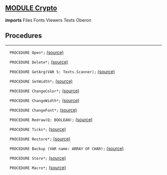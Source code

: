 
## [MODULE Crypto](https://github.com/io-core/Crypto/blob/main/Crypto.Mod)

  **imports** Files Fonts Viewers Texts Oberon
## Procedures
---

`  PROCEDURE Open*;` [(source)](https://github.com/io-core/Crypto/blob/main/Crypto.Mod#L36)


`  PROCEDURE Delete*;` [(source)](https://github.com/io-core/Crypto/blob/main/Crypto.Mod#L57)


`  PROCEDURE GetArg(VAR S: Texts.Scanner);` [(source)](https://github.com/io-core/Crypto/blob/main/Crypto.Mod#L66)


`  PROCEDURE SetWidth*;` [(source)](https://github.com/io-core/Crypto/blob/main/Crypto.Mod#L75)


`  PROCEDURE ChangeColor*;` [(source)](https://github.com/io-core/Crypto/blob/main/Crypto.Mod#L81)


`  PROCEDURE ChangeWidth*;` [(source)](https://github.com/io-core/Crypto/blob/main/Crypto.Mod#L89)


`  PROCEDURE ChangeFont*;` [(source)](https://github.com/io-core/Crypto/blob/main/Crypto.Mod#L97)


`  PROCEDURE Redraw(Q: BOOLEAN);` [(source)](https://github.com/io-core/Crypto/blob/main/Crypto.Mod#L106)


`  PROCEDURE Ticks*;` [(source)](https://github.com/io-core/Crypto/blob/main/Crypto.Mod#L117)


`  PROCEDURE Restore*;` [(source)](https://github.com/io-core/Crypto/blob/main/Crypto.Mod#L121)


`  PROCEDURE Backup (VAR name: ARRAY OF CHAR);` [(source)](https://github.com/io-core/Crypto/blob/main/Crypto.Mod#L125)


`  PROCEDURE Store*;` [(source)](https://github.com/io-core/Crypto/blob/main/Crypto.Mod#L136)


`  PROCEDURE Macro*;` [(source)](https://github.com/io-core/Crypto/blob/main/Crypto.Mod#L163)

